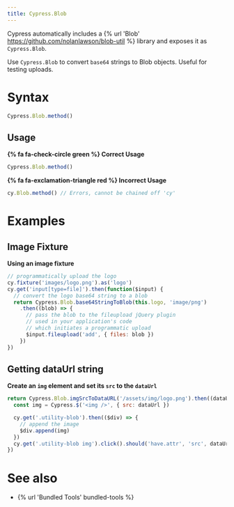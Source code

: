 ```yaml
---
title: Cypress.Blob
---
```


Cypress automatically includes a {% url 'Blob' https://github.com/nolanlawson/blob-util %} library and exposes it as `Cypress.Blob`.

Use `Cypress.Blob` to convert `base64` strings to Blob objects. Useful for testing uploads.

# Syntax

```javascript
Cypress.Blob.method()
```

## Usage

**{% fa fa-check-circle green %} Correct Usage**

```javascript
Cypress.Blob.method()
```

**{% fa fa-exclamation-triangle red %} Incorrect Usage**

```javascript
cy.Blob.method() // Errors, cannot be chained off 'cy'
```

# Examples

## Image Fixture

**Using an image fixture**

```javascript
// programmatically upload the logo
cy.fixture('images/logo.png').as('logo')
cy.get('input[type=file]').then(function($input) {
  // convert the logo base64 string to a blob
  return Cypress.Blob.base64StringToBlob(this.logo, 'image/png')
    .then((blob) => {
      // pass the blob to the fileupload jQuery plugin
      // used in your application's code
      // which initiates a programmatic upload
      $input.fileupload('add', { files: blob })
    })
})
```

## Getting dataUrl string

**Create an `img` element and set its `src` to the `dataUrl`**

```javascript
return Cypress.Blob.imgSrcToDataURL('/assets/img/logo.png').then((dataUrl) => {
  const img = Cypress.$('<img />', { src: dataUrl })

  cy.get('.utility-blob').then(($div) => {
    // append the image
    $div.append(img)
  })
  cy.get('.utility-blob img').click().should('have.attr', 'src', dataUrl)
})
```

# See also

- {% url 'Bundled Tools' bundled-tools %}